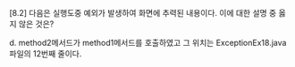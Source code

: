 [8.2] 다음은 실행도중 예외가 발생하여 화면에 추력된 내용이다. 이에 대한 설명 중 옳지 않은 것은?

d. method2메서드가 method1메서드를 호출하였고 그 위치는 ExceptionEx18.java파일의 12번째 줄이다.
